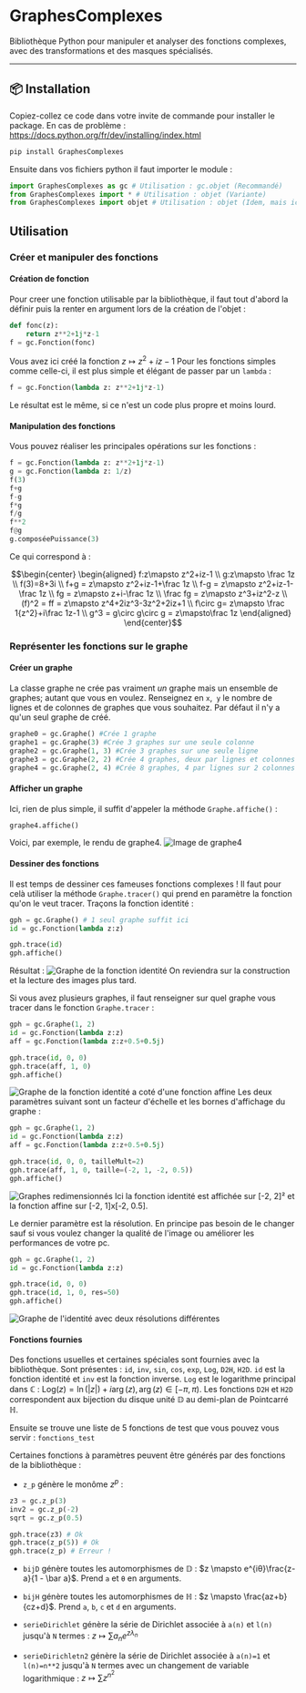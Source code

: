 # GraphesComplexes

Bibliothèque Python pour manipuler et analyser des fonctions complexes, avec des transformations et des masques spécialisés.

---

## 📦 Installation

Copiez-collez ce code dans votre invite de commande pour installer le package. En cas de problème : https://docs.python.org/fr/dev/installing/index.html

```bash
pip install GraphesComplexes
```

Ensuite dans vos fichiers python il faut importer le module :
```python
import GraphesComplexes as gc # Utilisation : gc.objet (Recommandé)
from GraphesComplexes import * # Utilisation : objet (Variante)
from GraphesComplexes import objet # Utilisation : objet (Idem, mais ici vous ne pouvez utiliser que 'objet')
```

## Utilisation
### Créer et manipuler des fonctions
#### Création de fonction
Pour creer une fonction utilisable par la bibliothèque, il faut tout d'abord la définir puis la renter en argument lors de la création de l'objet :
```python
def fonc(z):
    return z**2+1j*z-1
f = gc.Fonction(fonc)
```
Vous avez ici créé la fonction $z\mapsto z^2+iz-1$
Pour les fonctions simples comme celle-ci, il est plus simple et élégant de passer par un ```lambda``` :
```python
f = gc.Fonction(lambda z: z**2+1j*z-1)
```
Le résultat est le même, si ce n'est un code plus propre et moins lourd.
#### Manipulation des fonctions
Vous pouvez réaliser les principales opérations sur les fonctions :
```python
f = gc.Fonction(lambda z: z**2+1j*z-1)
g = gc.Fonction(lambda z: 1/z)
f(3)
f+g
f-g
f*g
f/g
f**2
f@g
g.composéePuissance(3)
```
Ce qui correspond à :
```math
\begin{center}
\begin{aligned}
f:z\mapsto z^2+iz-1 \\
g:z\mapsto \frac 1z \\
f(3)=8+3i \\
f+g = z\mapsto z^2+iz-1+\frac 1z \\
f-g = z\mapsto z^2+iz-1-\frac 1z \\
fg = z\mapsto z+i-\frac 1z \\
\frac fg = z\mapsto z^3+iz^2-z \\
(f)^2 = ff = z\mapsto z^4+2iz^3-3z^2+2iz+1 \\
f\circ g= z\mapsto \frac 1{z^2}+i\frac 1z-1 \\
g^3 = g\circ g\circ g = z\mapsto\frac 1z
\end{aligned}
\end{center}
```

### Représenter les fonctions sur le graphe
#### Créer un graphe
La classe graphe ne crée pas vraiment *un* graphe mais un ensemble de graphes; autant que vous en voulez. Renseignez en ```x```,``` y``` le nombre de lignes et de colonnes de graphes que vous souhaitez. Par défaut il n'y a qu'un seul graphe de créé.
```python
graphe0 = gc.Graphe() #Crée 1 graphe
graphe1 = gc.Graphe(3) #Crée 3 graphes sur une seule colonne
graphe2 = gc.Graphe(1, 3) #Crée 3 graphes sur une seule ligne
graphe3 = gc.Graphe(2, 2) #Crée 4 graphes, deux par lignes et colonnes
graphe4 = gc.Graphe(2, 4) #Crée 8 graphes, 4 par lignes sur 2 colonnes
```
#### Afficher un graphe
Ici, rien de plus simple, il suffit d'appeler la méthode ```Graphe.affiche()``` :
```python
graphe4.affiche()
```
Voici, par exemple, le rendu de graphe4.
![Image de graphe4](readme_files/graphe4.png)

#### Dessiner des fonctions
Il est temps de dessiner ces fameuses fonctions complexes ! Il faut pour celà utiliser la méthode ```Graphe.tracer()``` qui prend en paramètre la fonction qu'on le veut tracer.
Traçons la fonction identité :
```python
gph = gc.Graphe() # 1 seul graphe suffit ici
id = gc.Fonction(lambda z:z)

gph.trace(id)
gph.affiche()
```
Résultat :
![Graphe de la fonction identité](readme_files/graphe_id.png)
On reviendra sur la construction et la lecture des images plus tard.

Si vous avez plusieurs graphes, il faut renseigner sur quel graphe vous tracer dans le fonction ```Graphe.tracer``` :
```python
gph = gc.Graphe(1, 2)
id = gc.Fonction(lambda z:z)
aff = gc.Fonction(lambda z:z+0.5+0.5j)

gph.trace(id, 0, 0)
gph.trace(aff, 1, 0)
gph.affiche()
```
![Graphe de la fonction identité a coté d'une fonction affine](image.png)
Les deux paramètres suivant sont un facteur d'échelle et les bornes d'affichage du graphe :
```python
gph = gc.Graphe(1, 2)
id = gc.Fonction(lambda z:z)
aff = gc.Fonction(lambda z:z+0.5+0.5j)

gph.trace(id, 0, 0, tailleMult=2)
gph.trace(aff, 1, 0, taille=(-2, 1, -2, 0.5))
gph.affiche()
```
![Graphes redimensionnés](image-1.png)
Ici la fonction identité est affichée sur [-2, 2]² et la fonction affine sur [-2, 1]x[-2, 0.5].

Le dernier paramètre est la résolution. En principe pas besoin de le changer sauf si vous voulez changer la qualité de l'image ou améliorer les performances de votre pc.
```python
gph = gc.Graphe(1, 2)
id = gc.Fonction(lambda z:z)

gph.trace(id, 0, 0)
gph.trace(id, 1, 0, res=50)
gph.affiche()
```
![Graphe de l'identité avec deux résolutions différentes](image-2.png)

#### Fonctions fournies
Des fonctions usuelles et certaines spéciales sont fournies avec la bibliothèque.
Sont présentes : ```id```, ```inv```, ```sin```, ```cos```, ```exp```, ```Log```, ```D2H```, ```H2D```.
```id``` est la fonction identité et ```inv``` est la fonction inverse.
```Log``` est le logarithme principal dans $\mathbb C$ : $\text{Log}(z) = \ln(|z|)+i\arg(z), \arg(z)\in[-\pi, \pi)$.
Les fonctions ```D2H``` et ```H2D``` correspondent aux bijection du disque unité $\mathbb D$ au demi-plan de Pointcarré $\mathbb H$.

Ensuite se trouve une liste de 5 fonctions de test que vous pouvez vous servir : ```fonctions_test```

Certaines fonctions à paramètres peuvent être générés par des fonctions de la bibliothèque :
- ```z_p``` génère le monôme $z^p$ :
```python
z3 = gc.z_p(3)
inv2 = gc.z_p(-2)
sqrt = gc.z_p(0.5)

gph.trace(z3) # Ok
gph.trace(z_p(5)) # Ok
gph.trace(z_p) # Erreur !
```

- ```bijD``` génère toutes les automorphismes de $\mathbb D$ : $z \mapsto e^{iθ}\frac{z-a}{1 - \bar a}$. Prend ```a``` et ```θ``` en arguments.

- ```bijH``` génère toutes les automorphismes de $\mathbb H$ : $z \mapsto \frac{az+b}{cz+d}$. Prend ```a```, ```b```, ```c``` et ```d``` en arguments.

- ```serieDirichlet``` génère la série de Dirichlet associée à ```a(n)``` et ```l(n)``` jusqu'à ```N``` termes : $z\mapsto \sum a_ne^{z\lambda_n}$

- ```serieDirichletn2``` génère la série de Dirichlet associée à ```a(n)=1``` et ```l(n)=n**2``` jusqu'à ```N``` termes avec un changement de variable logarithmique : $z\mapsto \sum z^{n^2}$